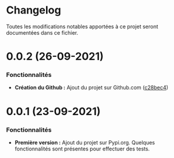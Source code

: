 # Changelog

Toutes les modifications notables apportées à ce projet seront documentées dans ce fichier.

<a name="0.0.2"></a>
# 0.0.2 (26-09-2021)

### Fonctionnalités

* **Création du Github :** Ajout du projet sur Github.com ([c28bec4](https://github.com/MatthieuF44/frdomoticz/commit/c28bec4a41a4c3fd74de61083e8e008989ace579))

<a name="0.0.1"></a>
# 0.0.1 (23-09-2021)

### Fonctionnalités

* **Première version :** Ajout du projet sur Pypi.org. Quelques fonctionnalités sont présentes pour effectuer des tests.